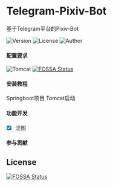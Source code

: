 # Telegram-Pixiv-Bot
基于Telegram平台的Pixiv-Bot

![Version](https://img.shields.io/badge/version-1.0.0-40c4ff.svg?style=flat)
![License](https://img.shields.io/badge/license-MIT-orange.svg?style=flat)
![Author](https://img.shields.io/badge/author-Nekoer-6cf.svg?style=flat)

#### 配置要求
![Tomcat](https://img.shields.io/badge/Tomcat-%3E%3D7-blue)
[![FOSSA Status](https://app.fossa.com/api/projects/git%2Bgithub.com%2FNekoer%2FTelegram-Pixiv-Bot.svg?type=shield)](https://app.fossa.com/projects/git%2Bgithub.com%2FNekoer%2FTelegram-Pixiv-Bot?ref=badge_shield)

#### 安装教程
Springboot项目 Tomcat启动

#### 功能开发
- [x] 涩图

#### 参与贡献


## License
[![FOSSA Status](https://app.fossa.com/api/projects/git%2Bgithub.com%2FNekoer%2FTelegram-Pixiv-Bot.svg?type=large)](https://app.fossa.com/projects/git%2Bgithub.com%2FNekoer%2FTelegram-Pixiv-Bot?ref=badge_large)